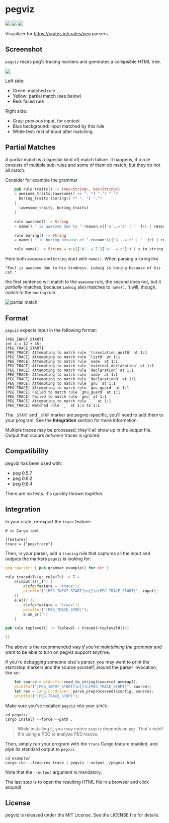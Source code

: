 # pegviz

![](https://img.shields.io/badge/quick%20hack%3F-yes!-green)
![](https://img.shields.io/badge/maintained%3F-not%20really-red)
![](https://img.shields.io/badge/license-mit-blue)

Visualizer for https://crates.io/crates/peg parsers.

## Screenshot

`pegviz` reads peg's tracing markers and generates a collapsible HTML tree.

![](https://user-images.githubusercontent.com/7998310/80628077-1fe05100-8a51-11ea-87aa-4b8362adf56c.png)

Left side:

  * Green: matched rule
  * Yellow: partial match (see below)
  * Red: failed rule

Right side:

  * Gray: previous input, for context
  * Blue background: input matched by this rule
  * White text: rest of input after matching


## Partial Matches

A partial match is a (special kind of) match failure.
It happens, if a rule consists of multiple sub-rules and some of them do match, but they do not all match.

Consider for example the grammar

```rust
    pub rule traits() -> (Vec<String>, Vec<String>)
    = awesome_traits:(awesome() ++ ". ") "."? " "?
      boring_traits:(boring() ** ". ") "."?
    {
      (awesome_traits, boring_traits)
    }

    rule awesome() -> String
    = name() " is awesome due to " reason:$(['a'..='z' | ' ']+) { reason.to_string() }

    rule boring() -> String
    = name() " is boring because of " reason:$(['a'..='z' | ' ']+) { reason.to_string() }

    rule name() -> String = s:$(['A'..='Z']['a'..='z']+) { s.to_string() }
```

Here both `awesome` and `boring` start with `name()`.
When parsing a string like

    "Paul is awesome due to his kindness. Ludwig is boring because of his cat."

the first sentence will match to the `awesome` rule, the second does not, but it _partially_ matches, because `Ludwig` also matches to `name()`.
It will, though, match to the `boring` rule.

![partial match](https://github.com/user-attachments/assets/99fe050d-2ba6-44a7-9a76-a3d96956d788)


## Format

`pegviz` expects input in the following format:

```
[PEG_INPUT_START]
int a = 12 + 45;
[PEG_TRACE_START]
[PEG_TRACE] Attempting to match rule `translation_unit0` at 1:1
[PEG_TRACE] Attempting to match rule `list0` at 1:1
[PEG_TRACE] Attempting to match rule `node` at 1:1
[PEG_TRACE] Attempting to match rule `external_declaration` at 1:1
[PEG_TRACE] Attempting to match rule `declaration` at 1:1
[PEG_TRACE] Attempting to match rule `node` at 1:1
[PEG_TRACE] Attempting to match rule `declaration0` at 1:1
[PEG_TRACE] Attempting to match rule `gnu` at 1:1
[PEG_TRACE] Attempting to match rule `gnu_guard` at 1:1
[PEG_TRACE] Failed to match rule `gnu_guard` at 1:1
[PEG_TRACE] Failed to match rule `gnu` at 1:1
[PEG_TRACE] Attempting to match rule `_` at 1:1
[PEG_TRACE] Matched rule `_` at 1:1 to 1:1
```

The `_START` and `_STOP` marker are pegviz-specific, you'll need to add
them to your program. See the **Integration** section for more information.

Multiple traces may be processed, they'll all show up in the output file.
Output that occurs *between* traces is ignored.

## Compatibility

pegviz has been used with:

  * peg 0.5.7
  * peg 0.6.2
  * peg 0.8.4

There are no tests. It's quickly thrown together.

## Integration

In your crate, re-export the `trace` feature:

```
# in Cargo.toml

[features]
trace = ["peg/trace"]
```

Then, in your parser, add a `tracing` rule that captures all the input
and outputs the markers `pegviz` is looking for:

```rust
peg::parser! { pub grammar example() for str {

rule traced<T>(e: rule<T>) -> T =
    &(input:$([_]*) {
        #[cfg(feature = "trace")]
        println!("[PEG_INPUT_START]\n{}\n[PEG_TRACE_START]", input);
    })
    e:e()? {?
        #[cfg(feature = "trace")]
        println!("[PEG_TRACE_STOP]");
        e.ok_or("")
    }

pub rule toplevel() -> Toplevel = traced(<toplevel0()>)

}}
```

The above is the recommended way *if you're maintaining the grammar* and want
to be able to turn on pegviz support anytime.

If you're debugging someone else's parser, you may want to print the start/stop
markers and the source yourself, around the parser invocation, like so:

```rust
    let source = std::fs::read_to_string(&source).unwrap();
    println!("[PEG_INPUT_START]\n{}\n[PEG_TRACE_START]", source);
    let res = lang_c::driver::parse_preprocessed(&config, source);
    println!("[PEG_TRACE_STOP]");
```

Make sure you've installed `pegviz` into your `$PATH`:

```shell
cd pegviz/
cargo install --force --path .
```

> While installing it, you may notice `pegviz` depends on `peg`.
> That's right! It's using a PEG to analyze PEG traces.

Then, simply run your program with the `trace` Cargo feature enabled, and
pipe its standard output to `pegviz`.

```shell
cd example/
cargo run --features trace | pegviz --output ./pegviz.html
```

Note that the `--output` argument is mandatory.

The last step is to open the resulting HTML file in a browser and click around!

## License

pegviz is released under the MIT License. See the LICENSE file for details.
